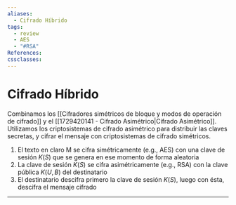 ```yaml
---
aliases:
  - Cifrado Híbrido
tags:
  - review
  - AES
  - "#RSA"
References: 
cssclasses:
---
```

# Cifrado Híbrido

Combinamos los [[Cifradores simétricos de bloque y modos de operación de cifrado]] y el [[1729420141 - Cifrado Asimétrico|Cifrado Asimétrico]]. 
Utilizamos los criptosistemas de cifrado asimétrico para distribuir las claves secretas, y cifrar el mensaje con criptosistemas de cifrado simétricos.
1. El texto en claro M se cifra simétricamente (e.g., AES) con una clave de sesión $K(S)$ que se genera en ese momento de forma aleatoria
2. La clave de sesión $K(S)$ se cifra asimétricamente (e.g., RSA) con la clave pública $K(U, B)$ del destinatario
3. El destinatario descifra primero la clave de sesión $K(S)$, luego con ésta, descifra el mensaje cifrado
***